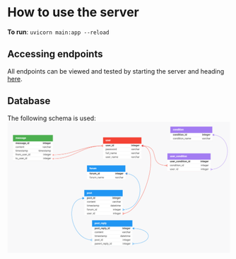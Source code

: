 # How to use the server
**To run**:
`uvicorn main:app --reload`

## Accessing endpoints
All endpoints can be viewed and tested by
starting the server and heading [here](127.0.0.1:8000/docs#).

## Database
The following schema is used:
![Chat GP Database](./chat-gp-db.png)